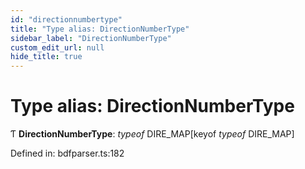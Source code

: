 ```yaml
---
id: "directionnumbertype"
title: "Type alias: DirectionNumberType"
sidebar_label: "DirectionNumberType"
custom_edit_url: null
hide_title: true
---
```


# Type alias: DirectionNumberType

Ƭ **DirectionNumberType**: *typeof* DIRE\_MAP[keyof *typeof* DIRE\_MAP]

Defined in: bdfparser.ts:182
